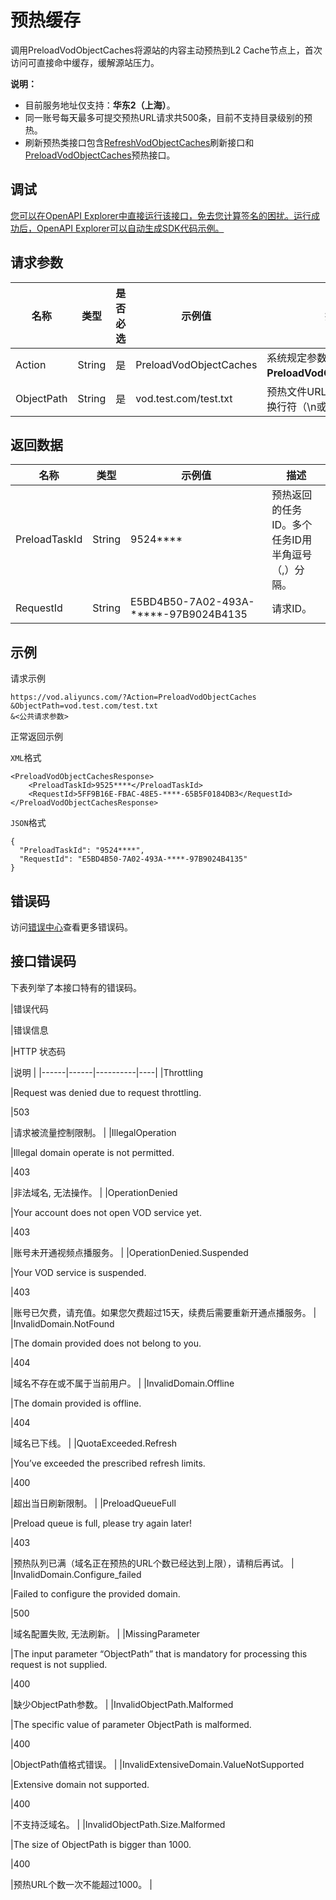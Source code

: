 # 预热缓存

调用PreloadVodObjectCaches将源站的内容主动预热到L2 Cache节点上，首次访问可直接命中缓存，缓解源站压力。

**说明：**

-   目前服务地址仅支持：**华东2（上海）**。
-   同一账号每天最多可提交预热URL请求共500条，目前不支持目录级别的预热。
-   刷新预热类接口包含[RefreshVodObjectCaches](~~69215~~)刷新接口和[PreloadVodObjectCaches](~~69211~~l)预热接口。

## 调试

[您可以在OpenAPI Explorer中直接运行该接口，免去您计算签名的困扰。运行成功后，OpenAPI Explorer可以自动生成SDK代码示例。](https://api.aliyun.com/#product=vod&api=PreloadVodObjectCaches&type=RPC&version=2017-03-21)

## 请求参数

|名称|类型|是否必选|示例值|描述|
|--|--|----|---|--|
|Action|String|是|PreloadVodObjectCaches|系统规定参数。取值：**PreloadVodObjectCaches**。 |
|ObjectPath|String|是|vod.test.com/test.txt|预热文件URL。多个URL使用换行符（\\n或\\r\\n）分隔。 |

## 返回数据

|名称|类型|示例值|描述|
|--|--|---|--|
|PreloadTaskId|String|9524\*\*\*\*|预热返回的任务ID。多个任务ID用半角逗号（,）分隔。 |
|RequestId|String|E5BD4B50-7A02-493A-\*\*\*\*\*-97B9024B4135|请求ID。 |

## 示例

请求示例

```
https://vod.aliyuncs.com/?Action=PreloadVodObjectCaches
&ObjectPath=vod.test.com/test.txt
&<公共请求参数>
```

正常返回示例

`XML`格式

```
<PreloadVodObjectCachesResponse>
    <PreloadTaskId>9525****</PreloadTaskId>
    <RequestId>5FF9B16E-FBAC-48E5-****-65B5F0184DB3</RequestId>
</PreloadVodObjectCachesResponse>
```

`JSON`格式

```
{
  "PreloadTaskId": "9524****",
  "RequestId": "E5BD4B50-7A02-493A-****-97B9024B4135"
}
```

## 错误码

访问[错误中心](https://error-center.alibabacloud.com/status/product/vod)查看更多错误码。

## 接口错误码

下表列举了本接口特有的错误码。

|错误代码

|错误信息

|HTTP 状态码

|说明 |
|------|------|----------|----|
|Throttling

|Request was denied due to request throttling.

|503

|请求被流量控制限制。 |
|IllegalOperation

|Illegal domain operate is not permitted.

|403

|非法域名, 无法操作。 |
|OperationDenied

|Your account does not open VOD service yet.

|403

|账号未开通视频点播服务。 |
|OperationDenied.Suspended

|Your VOD service is suspended.

|403

|账号已欠费，请充值。如果您欠费超过15天，续费后需要重新开通点播服务。 |
|InvalidDomain.NotFound

|The domain provided does not belong to you.

|404

|域名不存在或不属于当前用户。 |
|InvalidDomain.Offline

|The domain provided is offline.

|404

|域名已下线。 |
|QuotaExceeded.Refresh

|You’ve exceeded the prescribed refresh limits.

|400

|超出当日刷新限制。 |
|PreloadQueueFull

|Preload queue is full, please try again later!

|403

|预热队列已满（域名正在预热的URL个数已经达到上限），请稍后再试。 |
|InvalidDomain.Configure\_failed

|Failed to configure the provided domain.

|500

|域名配置失败, 无法刷新。 |
|MissingParameter

|The input parameter “ObjectPath” that is mandatory for processing this request is not supplied.

|400

|缺少ObjectPath参数。 |
|InvalidObjectPath.Malformed

|The specific value of parameter ObjectPath is malformed.

|400

|ObjectPath值格式错误。 |
|InvalidExtensiveDomain.ValueNotSupported

|Extensive domain not supported.

|400

|不支持泛域名。 |
|InvalidObjectPath.Size.Malformed

|The size of ObjectPath is bigger than 1000.

|400

|预热URL个数一次不能超过1000。 |

